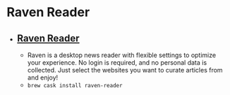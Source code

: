 # Raven Reader
- [Raven Reader](https://ravenreader.app/)
  - 
  - Raven is a desktop news reader with flexible settings to optimize your experience. No login is required, and no personal data is collected. Just select the websites you want to curate articles from and enjoy!
  - `brew cask install raven-reader`
